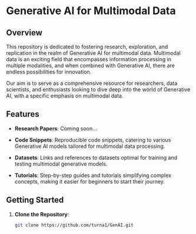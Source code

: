 # Generative AI for Multimodal Data

## Overview

This repository is dedicated to fostering research, exploration, and replication in the realm of Generative AI for multimodal data. Multimodal data is an exciting field that encompasses information processing in multiple modalities, and when combined with Generative AI, there are endless possibilities for innovation.

Our aim is to serve as a comprehensive resource for researchers, data scientists, and enthusiasts looking to dive deep into the world of Generative AI, with a specific emphasis on multimodal data.

## Features

- **Research Papers**: Coming soon...
  
- **Code Snippets**: Reproducible code snippets, catering to various Generative AI models tailored for multimodal data processing.
  
- **Datasets**: Links and references to datasets optimal for training and testing multimodal generative models.
  
- **Tutorials**: Step-by-step guides and tutorials simplifying complex concepts, making it easier for beginners to start their journey.

## Getting Started

1. **Clone the Repository**:  
   ```bash
   git clone https://github.com/turna1/GenAI.git
